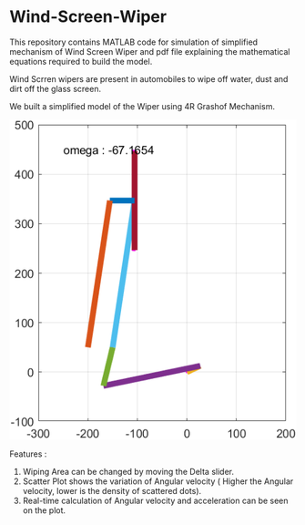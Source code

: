 # Wind-Screen-Wiper
This repository contains MATLAB code for simulation of simplified mechanism of Wind Screen Wiper and pdf file explaining the mathematical equations required to build the model.

Wind Scrren wipers are present in automobiles to wipe off water, dust and dirt off the glass screen.

We built a simplified model of the Wiper using 4R Grashof Mechanism.

![Wiper Model](image.png)

Features :
  1. Wiping Area can be changed by moving the Delta slider.
  2. Scatter Plot shows the variation of Angular velocity ( Higher the Angular velocity, lower is the density of scattered dots).
  3. Real-time calculation of Angular velocity and acceleration can be seen on the plot.
